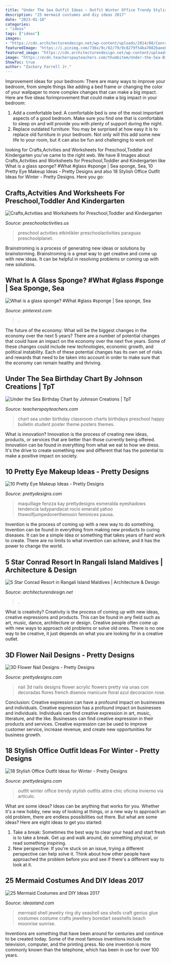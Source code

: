 ```yaml
---
title: "Under The Sea Outfit Ideas ~ Outfit Winter Office Trendy Stylish Outfits Attire Chic Oficina Invierno Via Artículo"
description: "25 mermaid costumes and diy ideas 2017"
date: "2023-01-18"
categories:
- "ideas"
tags: ["ideas"]
images:
- "https://cdn.architecturendesign.net/wp-content/uploads/2014/08/Conrad-Rangai-45.jpg"
featuredImage: "https://i.pinimg.com/736x/9c/82/79/9c8279f54ba7082baee877c0bef6aef6.jpg"
featured_image: "https://cdn.architecturendesign.net/wp-content/uploads/2014/08/Conrad-Rangai-45.jpg"
image: "https://ecdn.teacherspayteachers.com/thumbitem/Under-the-Sea-Birthday-Chart-045864000-1373284482-1501145378/original-761036-1.jpg"
ShowToc: true
author: "Zackary Farrell Jr."
---
```



Improvement ideas for your bedroom:
There are many ways to improve your bedroom, from simple things like adding a bed frame or changing the color of your wallpaper to more complex changes that can make a big impact. Here are five ideas forimprovement that could make a big impact in your bedroom: 
1) Add a comfortable bed: A comfortable bed is one of the most important aspects of a good bedroom. Make sure you find one that is comfortable to sleep on and will provide you with plenty of support during the night. 
2) Replace outdated furniture: You may be surprised at how easy it is to replace old furniture in your bedroom. Not only will this add some new life to your room, but it can also be fun and challenging to work on!

	

		
looking for Crafts,Actvities and Worksheets for Preschool,Toddler and Kindergarten you've came to the right web. We have 8 Images about Crafts,Actvities and Worksheets for Preschool,Toddler and Kindergarten like What is a glass sponge? #What #glass #sponge | Sea sponge, Sea, 10 Pretty Eye Makeup Ideas - Pretty Designs and also 18 Stylish Office Outfit Ideas for Winter - Pretty Designs. Here you go:
		
    
## Crafts,Actvities And Worksheets For Preschool,Toddler And Kindergarten

<img loading=lazy src="https://www.preschoolactivities.us/wp-content/uploads/2016/01/paper-plate-umbrella-craft.jpg" onerror="this.onerror=null;this.src='https://tse1.mm.bing.net/th?id=OIP.zV9BZINDvDLTl90OrBRnngHaJ4&amp;pid=15.1';" alt="Crafts,Actvities and Worksheets for Preschool,Toddler and Kindergarten">

_Source: preschoolactivities.us_

>preschool actvities etkinlikler preschoolactivities paraguas preschoolplanet. 

	

Brainstroming is a process of generating new ideas or solutions by brainstorming. Brainstroming is a great way to get creative and come up with new ideas. It can be helpful in resolving problems or coming up with new solutions.

    
## What Is A Glass Sponge? #What #glass #sponge | Sea Sponge, Sea

<img loading=lazy src="https://i.pinimg.com/736x/9c/82/79/9c8279f54ba7082baee877c0bef6aef6.jpg" onerror="this.onerror=null;this.src='https://tse3.mm.bing.net/th?id=OIP.Ph83DJRG0S8MQBff1-YOAwHaLH&amp;pid=15.1';" alt="What is a glass sponge? #What #glass #sponge | Sea sponge, Sea">

_Source: pinterest.com_

>. 

	

The future of the economy: What will be the biggest changes in the economy over the next 5 years?
There are a number of potential changes that could have an impact on the economy over the next five years. Some of these changes could include new technologies, economic growth, and political instability. Each of these potential changes has its own set of risks and rewards that need to be taken into account in order to make sure that the economy can remain healthy and thriving.

    
## Under The Sea Birthday Chart By Johnson Creations | TpT

<img loading=lazy src="https://ecdn.teacherspayteachers.com/thumbitem/Under-the-Sea-Birthday-Chart-045864000-1373284482-1501145378/original-761036-1.jpg" onerror="this.onerror=null;this.src='https://tse2.mm.bing.net/th?id=OIP._4IpoTEahpOySC-yp-hHdAAAAA&amp;pid=15.1';" alt="Under the Sea Birthday Chart by Johnson Creations | TpT">

_Source: teacherspayteachers.com_

>chart sea under birthday classroom charts birthdays preschool happy bulletin student poster theme posters themes. 

	

What is innovation?
Innovation is the process of creating new ideas, products, or services that are better than those currently being offered. Innovation can be found in everything from what we eat to how we dress. It's the drive to create something new and different that has the potential to make a positive impact on society.

    
## 10 Pretty Eye Makeup Ideas - Pretty Designs

<img loading=lazy src="https://www.prettydesigns.com/wp-content/uploads/2015/01/Green-Eye-Makeup.jpg" onerror="this.onerror=null;this.src='https://tse2.mm.bing.net/th?id=OIP.5we44QCtUlO2DS308Z3R7AHaMx&amp;pid=15.1';" alt="10 Pretty Eye Makeup Ideas - Pretty Designs">

_Source: prettydesigns.com_

>maquillage fenzza kay prettydesigns esmeralda eyeshadows tendencia ladypandacat rocio emerald yahoo thewolfjumpedoverthemoon feminices pausa. 

	

Invention is the process of coming up with a new way to do something. Invention can be found in everything from making new products to curing diseases. It can be a simple idea or something that takes years of hard work to create. There are no limits to what invention can achieve, and it has the power to change the world.

    
## 5 Star Conrad Resort In Rangali Island Maldives | Architecture &amp; Design

<img loading=lazy src="https://cdn.architecturendesign.net/wp-content/uploads/2014/08/Conrad-Rangai-45.jpg" onerror="this.onerror=null;this.src='https://tse3.mm.bing.net/th?id=OIP.zYeXrti5wsD6NTSrlANHywHaLJ&amp;pid=15.1';" alt="5 Star Conrad Resort in Rangali Island Maldives | Architecture &amp; Design">

_Source: architecturendesign.net_

>. 

	

What is creativity?
Creativity is the process of coming up with new ideas, creative expressions and products. This can be found in any field such as art, music, dance, architecture or design. Creative people often come up with new ways to approach old problems or solve old ones. There is no one way to be creative, it just depends on what you are looking for in a creative outlet.

    
## 3D Flower Nail Designs - Pretty Designs

<img loading=lazy src="http://www.prettydesigns.com/wp-content/uploads/2014/07/Blue-Nails1.jpg" onerror="this.onerror=null;this.src='https://tse1.mm.bing.net/th?id=OIP.eZvL7tmTXA7OdjUkIRRcqAHaJ4&amp;pid=15.1';" alt="3D Flower Nail Designs - Pretty Designs">

_Source: prettydesigns.com_

>nail 3d nails designs flower acrylic flowers pretty via unas con decoradas flores french disenos manicure floral azul decoracion rose. 

	

Conclusion: Creative expression can have a profound impact on businesses and individuals.
Creative expression has a profound impact on businesses and individuals. Individuals can find creative expression in art, music, literature, and the like. Businesses can find creative expression in their products and services. Creative expression can be used to improve customer service, increase revenue, and create new opportunities for business growth.

    
## 18 Stylish Office Outfit Ideas For Winter - Pretty Designs

<img loading=lazy src="http://www.prettydesigns.com/wp-content/uploads/2014/11/Trendy-Outfit-for-Work.jpg" onerror="this.onerror=null;this.src='https://tse1.mm.bing.net/th?id=OIP.zvcZGUSp7geJ_UaSz2x3UQHaLG&amp;pid=15.1';" alt="18 Stylish Office Outfit Ideas for Winter - Pretty Designs">

_Source: prettydesigns.com_

>outfit winter office trendy stylish outfits attire chic oficina invierno via artículo. 

	

What are some ideas?
Ideas can be anything that works for you. Whether it's a new hobby, new way of looking at things, or a new way to approach an old problem, there are endless possibilities out there. But what are some ideas? Here are eight ideas to get you started: 
1. Take a break: Sometimes the best way to clear your head and start fresh is to take a break. Get up and walk around, do something physical, or read something inspiring. 
2. New perspective: If you're stuck on an issue, trying a different perspective can help solve it. Think about how other people have approached the problem before you and see if there's a different way to look at it. 

    
## 25 Mermaid Costumes And DIY Ideas 2017

<img loading=lazy src="http://ideastand.com/wp-content/uploads/2017/09/mermaid-costume-diy/11-mermaid-costume-diy-ideas-tutorials.jpg" onerror="this.onerror=null;this.src='https://tse3.mm.bing.net/th?id=OIP.j-oitD23LIqViHeXTVWjBgHaJ4&amp;pid=15.1';" alt="25 Mermaid Costumes and DIY Ideas 2017">

_Source: ideastand.com_

>mermaid shell jewelry ring diy seashell sea shells craft genius glue costumes costume crafts jewellery boredart seashells beach moonrise sunrise. 

	

Inventions are something that have been around for centuries and continue to be created today. Some of the most famous inventions include the television, computer, and the printing press. No one invention is more commonly known than the telephone, which has been in use for over 100 years.

